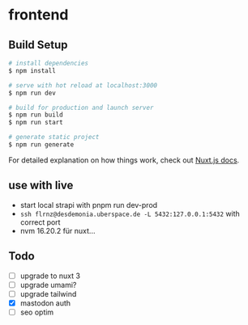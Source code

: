 # frontend

## Build Setup

```bash
# install dependencies
$ npm install

# serve with hot reload at localhost:3000
$ npm run dev

# build for production and launch server
$ npm run build
$ npm run start

# generate static project
$ npm run generate
```

For detailed explanation on how things work, check out [Nuxt.js docs](https://nuxtjs.org).

## use with live
- start local strapi with pnpm run dev-prod
- `ssh flrnz@desdemonia.uberspace.de -L 5432:127.0.0.1:5432` with correct port
- nvm 16.20.2 für nuxt... 

## Todo
- [ ] upgrade to nuxt 3
- [ ] upgrade umami?
- [ ] upgrade tailwind
- [x] mastodon auth
- [ ] seo optim